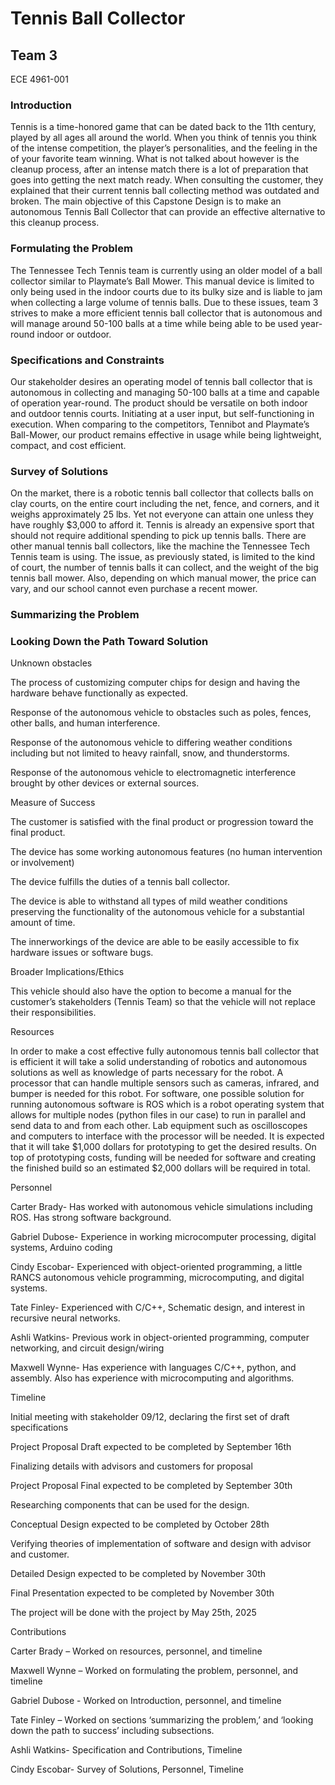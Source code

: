 # Tennis Ball Collector

## Team 3

ECE 4961-001 

 

### Introduction 

Tennis is a time-honored game that can be dated back to the 11th century, played by all ages all around the world. When you think of tennis you think of the intense competition, the player’s personalities, and the feeling in the of your favorite team winning. What is not talked about however is the cleanup process, after an intense match there is a lot of preparation that goes into getting the next match ready. When consulting the customer, they explained that their current tennis ball collecting method was outdated and broken. The main objective of this Capstone Design is to make an autonomous Tennis Ball Collector that can provide an effective alternative to this cleanup process.  

 

### Formulating the Problem 

The Tennessee Tech Tennis team is currently using an older model of a ball collector similar to Playmate’s Ball Mower. This manual device is limited to only being used in the indoor courts due to its bulky size and is liable to jam when collecting a large volume of tennis balls. Due to these issues, team 3 strives to make a more efficient tennis ball collector that is autonomous and will manage around 50-100 balls at a time while being able to be used year-round indoor or outdoor.  

 

### Specifications and Constraints 

Our stakeholder desires an operating model of tennis ball collector that is autonomous in collecting and managing 50-100 balls at a time and capable of operation year-round. The product should be versatile on both indoor and outdoor tennis courts. Initiating at a user input, but self-functioning in execution. When comparing to the competitors, Tennibot and Playmate’s Ball-Mower, our product remains effective in usage while being lightweight, compact, and cost efficient.  

 

 

 

### Survey of Solutions 

On the market, there is a robotic tennis ball collector that collects balls on clay courts, on the entire court including the net, fence, and corners, and it weighs approximately 25 lbs. Yet not everyone can attain one unless they have roughly $3,000 to afford it. Tennis is already an expensive sport that should not require additional spending to pick up tennis balls. There are other manual tennis ball collectors, like the machine the Tennessee Tech Tennis team is using. The issue, as previously stated, is limited to the kind of court, the number of tennis balls it can collect, and the weight of the big tennis ball mower. Also, depending on which manual mower, the price can vary, and our school cannot even purchase a recent mower.  

 

### Summarizing the Problem 

 

### Looking Down the Path Toward Solution 

 

Unknown obstacles 

The process of customizing computer chips for design and having the hardware behave functionally as expected. 

Response of the autonomous vehicle to obstacles such as poles, fences, other balls, and human interference. 

Response of the autonomous vehicle to differing weather conditions including but not limited to heavy rainfall, snow, and thunderstorms. 

Response of the autonomous vehicle to electromagnetic interference brought by other devices or external sources. 

Measure of Success 

The customer is satisfied with the final product or progression toward the final product. 

The device has some working autonomous features (no human intervention or involvement) 

The device fulfills the duties of a tennis ball collector. 

The device is able to withstand all types of mild weather conditions preserving the functionality of the autonomous vehicle for a substantial amount of time. 

The innerworkings of the device are able to be easily accessible to fix hardware issues or software bugs. 

Broader Implications/Ethics 

This vehicle should also have the option to become a manual for the customer’s stakeholders (Tennis Team) so that the vehicle will not replace their responsibilities. 

 

Resources 

In order to make a cost effective fully autonomous tennis ball collector that is efficient it will take a solid understanding of robotics and autonomous solutions as well as knowledge of parts necessary for the robot. A processor that can handle multiple sensors such as cameras, infrared, and bumper is needed for this robot. For software, one possible solution for running autonomous software is ROS which is a robot operating system that allows for multiple nodes (python files in our case) to run in parallel and send data to and from each other. Lab equipment such as oscilloscopes and computers to interface with the processor will be needed. It is expected that it will take $1,000 dollars for prototyping to get the desired results. On top of prototyping costs, funding will be needed for software and creating the finished build so an estimated $2,000 dollars will be required in total. 

 

Personnel 

Carter Brady- Has worked with autonomous vehicle simulations including ROS. Has strong software background. 

Gabriel Dubose- Experience in working microcomputer processing, digital systems, Arduino coding  

Cindy Escobar- Experienced with object-oriented programming, a little RANCS autonomous vehicle programming, microcomputing, and digital systems. 

Tate Finley- Experienced with C/C++, Schematic design, and interest in recursive neural networks.  

Ashli Watkins- Previous work in object-oriented programming, computer networking, and circuit design/wiring 

Maxwell Wynne- Has experience with languages C/C++, python, and assembly. Also has experience with microcomputing and algorithms. 

 

Timeline 

Initial meeting with stakeholder 09/12, declaring the first set of draft specifications 

Project Proposal Draft expected to be completed by September 16th 

Finalizing details with advisors and customers for proposal 

Project Proposal Final expected to be completed by September 30th 

Researching components that can be used for the design. 

Conceptual Design expected to be completed by October 28th 

Verifying theories of implementation of software and design with advisor and customer. 

Detailed Design expected to be completed by November 30th 

Final Presentation expected to be completed by November 30th 

The project will be done with the project by May 25th, 2025 

 

Contributions 

Carter Brady – Worked on resources, personnel, and timeline 

Maxwell Wynne – Worked on formulating the problem, personnel, and timeline 

Gabriel Dubose - Worked on Introduction, personnel, and timeline 

Tate Finley – Worked on sections ‘summarizing the problem,’ and ‘looking down the path to success’ including subsections. 

Ashli Watkins- Specification and Contributions, Timeline 

Cindy Escobar- Survey of Solutions, Personnel, Timeline 

 
